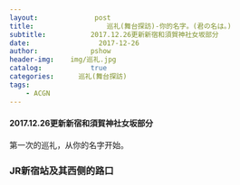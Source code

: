 ```yaml
---
layout:              post
title:                  巡礼(舞台探訪)-你的名字。(君の名は。)
subtitle:           2017.12.26更新新宿和須賀神社女坂部分
date:                 2017-12-26
author:             pshow
header-img:    img/巡礼.jpg
catalog:            true
categories:      巡礼(舞台探訪)
tags:
    - ACGN
---
```


#### 2017.12.26更新新宿和須賀神社女坂部分

第一次的巡礼，从你的名字开始。

### JR新宿站及其西侧的路口



